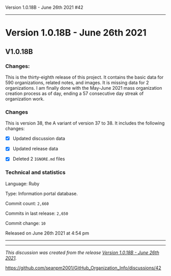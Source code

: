 Version 1.0.18B - June 26th 2021 #42 

***

# Version 1.0.18B - June 26th 2021

## V1.0.18B

### Changes:

This is the thirty-eighth release of this project. It contains the basic data for 590 organizations, <!-- (fork count minus 2) !--> related notes, and images. It is missing data for 2 organizations. I am finally done with the May-June 2021 mass organization creation process as of day, ending a 57 consecutive day streak of organization work.


### Changes

This is version 38, the A variant of version 37 to 38. It includes the following changes:

- [x] Updated discussion data

- [x] Updated release data

- [x] Deleted 2 `IGNORE.md` files

<!-- - [x] Added 2 note files !-->

### Technical and statistics

Language: Ruby

Type: Information portal database.

Commit count: `2,660`

Commits in last release: `2,650`

Commit change: `10`

Released on June 26th 2021 at 4:54 pm

***


<hr /><em>This discussion was created from the release <a href='https://github.com/seanpm2001/GitHub_Organization_Info/releases/tag/V1.0.18B'>Version 1.0.18B - June 26th 2021</a>.</em>

https://github.com/seanpm2001/GitHub_Organization_Info/discussions/42
